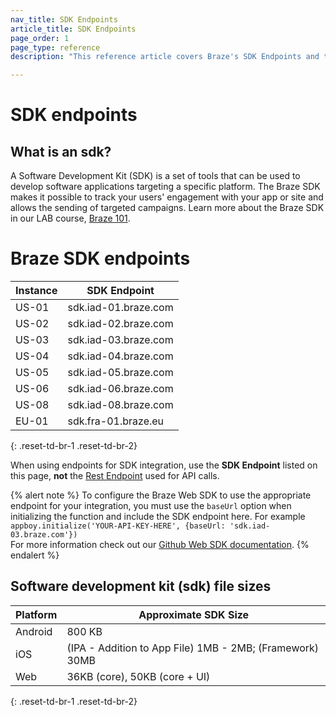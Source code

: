 ```yaml
---
nav_title: SDK Endpoints
article_title: SDK Endpoints
page_order: 1
page_type: reference
description: "This reference article covers Braze's SDK Endpoints and their use."

---
```


# SDK endpoints

## What is an sdk?

A Software Development Kit (SDK) is a set of tools that can be used to develop software applications targeting a specific platform. The Braze SDK makes it possible to track your users' engagement with your app or site and allows the sending of targeted campaigns. Learn more about the Braze SDK in our LAB course, [Braze 101][85].

# Braze SDK endpoints

|Instance | SDK Endpoint
|---|---|
|US-01 | sdk.iad-01.braze.com |
|US-02 | sdk.iad-02.braze.com |
|US-03 | sdk.iad-03.braze.com |
|US-04 | sdk.iad-04.braze.com |
|US-05 | sdk.iad-05.braze.com |
|US-06 | sdk.iad-06.braze.com |
|US-08 | sdk.iad-08.braze.com |
|EU-01 | sdk.fra-01.braze.eu |
{: .reset-td-br-1 .reset-td-br-2}

When using endpoints for SDK integration, use the __SDK Endpoint__ listed on this page, __not__ the [Rest Endpoint]({{site.baseurl}}/api/basics/#endpoints) used for API calls.

{% alert note %}
To configure the Braze Web SDK to use the appropriate endpoint for your integration, you must use the `baseUrl` option when initializing the function and include the SDK endpoint here. For example `appboy.initialize('YOUR-API-KEY-HERE', {baseUrl: 'sdk.iad-03.braze.com'})`
<br>For more information check out our <a href="https://github.com/Appboy/appboy-web-sdk#getting-started">Github Web SDK documentation</a>.
{% endalert %}

## Software development kit (sdk) file sizes

| Platform | Approximate SDK Size |
|---|---|
| Android | 800 KB |
| iOS | (IPA - Addition to App File) 1MB - 2MB; (Framework) 30MB |
| Web | 36KB (core), 50KB (core + UI) |
{: .reset-td-br-1 .reset-td-br-2}

[85]: https://lab.braze.com/braze-101
